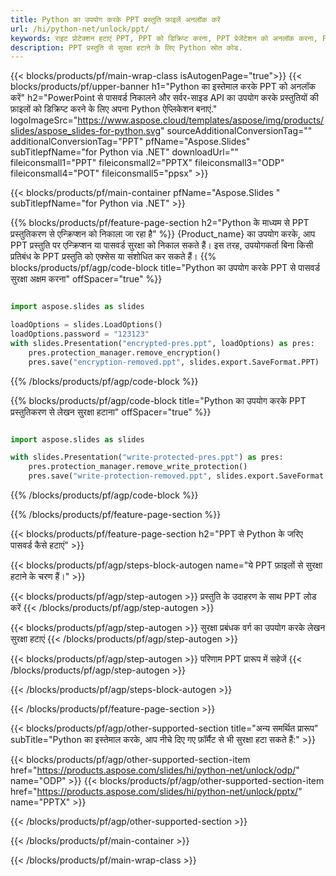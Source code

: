 ```yaml
---
title: Python का उपयोग करके PPT प्रस्तुति फ़ाइलें अनलॉक करें
url: /hi/python-net/unlock/ppt/
keywords: राइट प्रोटेक्शन हटाएं PPT, PPT को डिक्रिप्ट करना, PPT प्रेजेंटेशन को अनलॉक करना, PPT को अनप्रोटेक्ट करना
description: PPT प्रस्तुति से सुरक्षा हटाने के लिए Python स्रोत कोड.
---
```


{{< blocks/products/pf/main-wrap-class isAutogenPage="true">}}
{{< blocks/products/pf/upper-banner h1="Python का इस्तेमाल करके PPT को अनलॉक करें" h2="PowerPoint से पासवर्ड निकालने और सर्वर-साइड API का उपयोग करके प्रस्तुतियों की फ़ाइलों को डिक्रिप्ट करने के लिए अपना Python ऐप्लिकेशन बनाएं." logoImageSrc="https://www.aspose.cloud/templates/aspose/img/products/slides/aspose_slides-for-python.svg" sourceAdditionalConversionTag="" additionalConversionTag="PPT" pfName="Aspose.Slides" subTitlepfName="for Python via .NET" downloadUrl="" fileiconsmall1="PPT" fileiconsmall2="PPTX" fileiconsmall3="ODP" fileiconsmall4="POT" fileiconsmall5="ppsx" >}}

{{< blocks/products/pf/main-container pfName="Aspose.Slides " subTitlepfName="for Python via .NET" >}}

{{% blocks/products/pf/feature-page-section  h2="Python के माध्यम से PPT प्रस्तुतिकरण से एन्क्रिप्शन को निकाला जा रहा है" %}}
{Product_name} का उपयोग करके, आप PPT प्रस्तुति पर एन्क्रिप्शन या पासवर्ड सुरक्षा को निकाल सकते हैं। इस तरह, उपयोगकर्ता बिना किसी प्रतिबंध के PPT प्रस्तुति को एक्सेस या संशोधित कर सकते हैं।
{{% blocks/products/pf/agp/code-block title="Python का उपयोग करके PPT से पासवर्ड सुरक्षा अक्षम करना" offSpacer="true" %}}

```py

import aspose.slides as slides

loadOptions = slides.LoadOptions()
loadOptions.password = "123123"
with slides.Presentation("encrypted-pres.ppt", loadOptions) as pres:
    pres.protection_manager.remove_encryption()
    pres.save("encryption-removed.ppt", slides.export.SaveFormat.PPT)
```

{{% /blocks/products/pf/agp/code-block %}}

{{% blocks/products/pf/agp/code-block title="Python का उपयोग करके PPT प्रस्तुतिकरण से लेखन सुरक्षा हटाना" offSpacer="true" %}}

```py

import aspose.slides as slides

with slides.Presentation("write-protected-pres.ppt") as pres:
    pres.protection_manager.remove_write_protection()
    pres.save("write-protection-removed.ppt", slides.export.SaveFormat.PPT)

```

{{% /blocks/products/pf/agp/code-block %}}

{{% /blocks/products/pf/feature-page-section %}}

{{< blocks/products/pf/feature-page-section  h2="PPT से Python के जरिए पासवर्ड कैसे हटाएं" >}}

{{< blocks/products/pf/agp/steps-block-autogen name="ये PPT फ़ाइलों से सुरक्षा हटाने के चरण हैं।" >}}

{{< blocks/products/pf/agp/step-autogen >}}
प्रस्तुति के उदाहरण के साथ PPT लोड करें
{{< /blocks/products/pf/agp/step-autogen >}}

{{< blocks/products/pf/agp/step-autogen >}}
सुरक्षा प्रबंधक वर्ग का उपयोग करके लेखन सुरक्षा हटाएं
{{< /blocks/products/pf/agp/step-autogen >}}

{{< blocks/products/pf/agp/step-autogen >}}
परिणाम PPT प्रारूप में सहेजें
{{< /blocks/products/pf/agp/step-autogen >}}

{{< /blocks/products/pf/agp/steps-block-autogen >}}

{{< /blocks/products/pf/feature-page-section >}}

{{< blocks/products/pf/agp/other-supported-section title="अन्य समर्थित प्रारूप" subTitle="Python का इस्तेमाल करके, आप नीचे दिए गए फ़ॉर्मैट से भी सुरक्षा हटा सकते हैं:" >}}

{{< blocks/products/pf/agp/other-supported-section-item href="https://products.aspose.com/slides/hi/python-net/unlock/odp/" name="ODP" >}}
{{< blocks/products/pf/agp/other-supported-section-item href="https://products.aspose.com/slides/hi/python-net/unlock/pptx/" name="PPTX" >}}


{{< /blocks/products/pf/agp/other-supported-section >}}

{{< /blocks/products/pf/main-container >}}
    
{{< /blocks/products/pf/main-wrap-class >}}